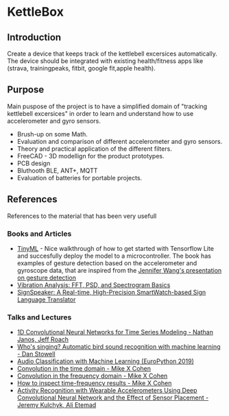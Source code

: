 # KettleBox

## Introduction
Create a device that keeps track of the kettlebell excersices automatically. The device should be integrated with existing health/fitness apps like (strava, trainingpeaks, fitbit, google fit,apple health).

## Purpose

Main puspose of the project is to have a simplified domain of "tracking kettlebell excersices" in order to learn and understand how to use accelerometer and gyro sensors. 

- Brush-up on some Math.
- Evaluation and comparison of different accelerometer and gyro sensors. 
- Theory and practical application of the different filters.
- FreeCAD - 3D modellign for the product prototypes.
- PCB design
- Bluthooth BLE, ANT+, MQTT
- Evaluation of batteries for portable projects.


## References
References to the material that has been very usefull

### Books and Articles
- [TinyML](https://www.oreilly.com/library/view/tinyml/9781492052036/) - Nice walkthrough of how to get started with Tensorflow Lite and succesfully deploy the model to a microcontroller. The book has examples of gesture detection based on the accelerometer and gyroscope data, that are inspired from the [Jennifer Wang's presentation on gesture detection](https://github.com/jewang/gesture-demo)
- [Vibration Analysis: FFT, PSD, and Spectrogram Basics](https://blog.endaq.com/vibration-analysis-fft-psd-and-spectrogram)
- [SignSpeaker: A Real-time, High-Precision SmartWatch-based Sign Language Translator](https://dl.acm.org/doi/pdf/10.1145/3300061.3300117)

### Talks and Lectures
- [1D Convolutional Neural Networks for Time Series Modeling - Nathan Janos, Jeff Roach](https://www.youtube.com/watch?v=nMkqWxMjWzg) 
- [Who's singing? Automatic bird sound recognition with machine learning - Dan Stowell](https://www.youtube.com/watch?v=pzmdOETnhI0) 
- [Audio Classification with Machine Learning (EuroPython 2019)](https://www.youtube.com/watch?v=uCGROOUO_wY)
- [Convolution in the time domain - Mike X Cohen](https://www.youtube.com/watch?v=HSMwxBg7iq4) 
- [Convolution in the frequency domain - Mike X Cohen](https://www.youtube.com/watch?v=4TTpwIZrUAo)
- [How to inspect time-frequency results - Mike X Cohen](https://www.youtube.com/watch?v=48qi0exuWRI)
- [Activity Recognition with Wearable Accelerometers Using Deep Convolutional Neural Network and the Effect of Sensor Placement - Jeremy Kulchyk, Ali Etemad](https://www.youtube.com/watch?v=4nD1vz363ks)
